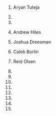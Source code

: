 1) Aryan Tuteja

2)

3)

4) Andrew Hiles

5) Joshua Dreesman

6) Caleb Borlin

7) Reid Olsen

8)

9)

10)

11)

12)

13)

14)

15)

